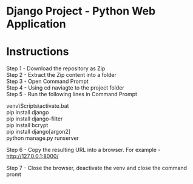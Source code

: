 # Django Project - Python Web Application

# Instructions 

Step 1 - Download the repository as Zip  
Step 2 - Extract the Zip content into a folder  
Step 3 - Open Command Prompt  
Step 4 - Using cd naviagte to the project folder   
Step 5 - Run the following lines in Command Prompt   

venv\Scripts\activate.bat  
pip install django  
pip install django-filter  
pip install bcrypt  
pip install django[argon2]  
python manage.py runserver  

Step 6 - Copy the resulting URL into a browser. For example - http://127.0.0.1:8000/  

Step 7 - Close the browser, deactivate the venv and close the command promt   

